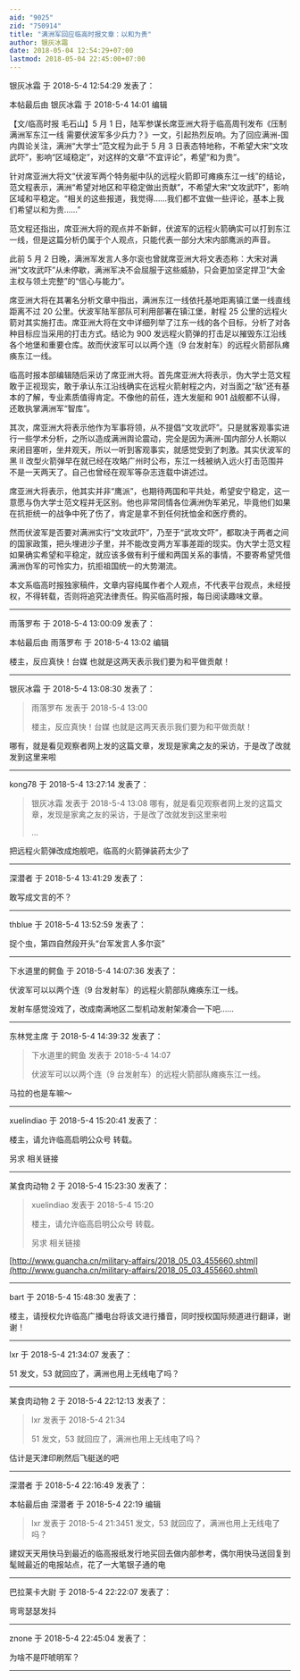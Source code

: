 ```yaml
---
aid: "9025"
zid: "750914"
title: "满洲军回应临高时报文章：以和为贵"
author: 银灰冰霜
date: 2018-05-04 12:54:29+07:00
lastmod: 2018-05-04 22:45:00+07:00
---
```


银灰冰霜 于 2018-5-4 12:54:29 发表了：

本帖最后由 银灰冰霜 于 2018-5-4 14:01 编辑

【文/临高时报 毛石山】5 月 1 日，陆军参谋长席亚洲大将于临高周刊发布《压制满洲军东江一线 需要伏波军多少兵力？》一文，引起热烈反响。为了回应满洲-国内舆论关注，满洲“大学士”范文程为此于 5 月 3 日表态特地称，不希望大宋“文攻武吓”，影响“区域稳定”，对这样的文章“不宜评论”，希望“和为贵”。

针对席亚洲大将文“伏波军两个特务艇中队的远程火箭即可瘫痪东江一线”的结论，范文程表示，满洲“希望对地区和平稳定做出贡献”，不希望大宋“文攻武吓”，影响区域和平稳定。“相关的这些报道，我觉得……我们都不宜做一些评论，基本上我们希望以和为贵……”

范文程还指出，席亚洲大将的观点并不新鲜，伏波军的远程火箭确实可以打到东江一线，但是这篇分析仍属于个人观点，只能代表一部分大宋内部鹰派的声音。

此前 5 月 2 日晚，满洲军发言人多尔衮也曾就席亚洲大将文表态称：大宋对满洲“文攻武吓”从未停歇，满洲军决不会屈服于这些威胁，只会更加坚定捍卫“大金主权与领土完整”的“信心与能力”。

席亚洲大将在其署名分析文章中指出，满洲东江一线依托基地距离镇江堡一线直线距离不过 20 公里。伏波军陆军部队可利用部署在镇江堡，射程 25 公里的远程火箭对其实施打击。席亚洲大将在文中详细列举了江东一线的各个目标，分析了对各种目标应当采用的打击方式。结论为 900 发远程火箭弹的打击足以摧毁东江沿线各个地堡和重要仓库。故而伏波军可以以两个连（9 台发射车）的远程火箭部队瘫痪东江一线。

临高时报本部编辑随后采访了席亚洲大将。首先席亚洲大将表示，伪大学士范文程敢于正视现实，敢于承认东江沿线确实在远程火箭射程之内，对当面之“敌”还有基本的了解，专业素质值得肯定。不像他的前任，连大发艇和 901 战舰都不认得，还敢执掌满洲军“智库”。

其次，席亚洲大将表示他作为军事将领，从不提倡“文攻武吓”。只是就客观事实进行一些学术分析，之所以造成满洲舆论震动，完全是因为满洲-国内部分人长期以来闭目塞听，坐井观天，所以一听到客观事实，就感觉受到了刺激。其实伏波军的黑 II 改型火箭弹早在就已经在攻略广州时公布，东江一线被纳入远火打击范围并不是一天两天了。自己也曾经在观军等杂志连载中讲述过。

席亚洲大将表示，他其实并非“鹰派”，也期待两国和平共处，希望安宁稳定，这一意愿与伪大学士范文程并无区别。他也非常同情各位满洲伪军弟兄，毕竟他们如果在抗拒统一的战争中死了伤了，肯定是拿不到任何抚恤金和医疗费的。

然而伏波军是否要对满洲实行“文攻武吓”，乃至于“武攻文吓”，都取决于两者之间的国家政策，把头埋进沙子里，并不能改变两方军事差距的现实。伪大学士范文程如果确实希望和平稳定，就应该多做有利于缓和两国关系的事情，不要寄希望凭借满洲伪军的可怜实力，抗拒祖国统一的大势潮流。

本文系临高时报独家稿件，文章内容纯属作者个人观点，不代表平台观点，未经授权，不得转载，否则将追究法律责任。购买临高时报，每日阅读趣味文章。

---

雨落罗布 于 2018-5-4 13:00:09 发表了：

本帖最后由 雨落罗布 于 2018-5-4 13:02 编辑

楼主，反应真快！台媒 也就是这两天表示我们要为和平做贡献！

---

银灰冰霜 于 2018-5-4 13:08:30 发表了：

> 雨落罗布 发表于 2018-5-4 13:00
>
> 楼主，反应真快！台媒 也就是这两天表示我们要为和平做贡献！

哪有，就是看见观察者网上发的这篇文章，发现是家禽之友的采访，于是改了改就发到这里来啦

---

kong78 于 2018-5-4 13:27:14 发表了：

> 银灰冰霜 发表于 2018-5-4 13:08 哪有，就是看见观察者网上发的这篇文章，发现是家禽之友的采访，于是改了改就发到这里来啦
>
> ...

把远程火箭弹改成炮舰吧，临高的火箭弹装药太少了

---

深潜者 于 2018-5-4 13:41:29 发表了：

敢写成文言的不？

---

thblue 于 2018-5-4 13:52:59 发表了：

捉个虫，第四自然段开头“台军发言人多尔衮”

---

下水道里的鳄鱼 于 2018-5-4 14:07:36 发表了：

伏波军可以以两个连（9 台发射车）的远程火箭部队瘫痪东江一线。

发射车感觉没戏了，改成南满地区二型机动发射架凑合一下吧……

---

东林党主席 于 2018-5-4 14:39:32 发表了：

> 下水道里的鳄鱼 发表于 2018-5-4 14:07
>
> 伏波军可以以两个连（9 台发射车）的远程火箭部队瘫痪东江一线。

马拉的也是车嘛～

---

xuelindiao 于 2018-5-4 15:20:41 发表了：

楼主，请允许临高启明公众号 转载。

另求 相关链接

---

某食肉动物 2 于 2018-5-4 15:23:30 发表了：

> xuelindiao 发表于 2018-5-4 15:20
>
> 楼主，请允许临高启明公众号 转载。
>
> 另求 相关链接

[http://www.guancha.cn/military-affairs/2018_05_03_455660.shtml](http://www.guancha.cn/military-affairs/2018_05_03_455660.shtml)

---

bart 于 2018-5-4 15:48:30 发表了：

楼主，请授权允许临高广播电台将该文进行播音，同时授权国际频道进行翻译，谢谢！

---

lxr 于 2018-5-4 21:34:07 发表了：

51 发文，53 就回应了，满洲也用上无线电了吗？

---

某食肉动物 2 于 2018-5-4 22:12:13 发表了：

> lxr 发表于 2018-5-4 21:34
>
> 51 发文，53 就回应了，满洲也用上无线电了吗？

估计是天津印刷然后飞艇送的吧

---

深潜者 于 2018-5-4 22:16:49 发表了：

本帖最后由 深潜者 于 2018-5-4 22:19 编辑

> lxr 发表于 2018-5-4 21:3451 发文，53 就回应了，满洲也用上无线电了吗？

建奴天天用快马到最近的临高报纸发行地买回去做内部参考，偶尔用快马送回复到髦贼最近的电报站点，花了一大笔银子通的电

---

巴拉莱卡大尉 于 2018-5-4 22:22:07 发表了：

弯弯瑟瑟发抖

---

znone 于 2018-5-4 22:45:04 发表了：

为啥不是吓唬明军？

---
